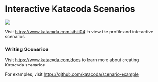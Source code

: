 # Interactive Katacoda Scenarios

[![](http://shields.katacoda.com/katacoda/sibiii04/count.svg)](https://www.katacoda.com/sibiii04 "Get your profile on Katacoda.com")

Visit https://www.katacoda.com/sibiii04 to view the profile and interactive scenarios

### Writing Scenarios
Visit https://www.katacoda.com/docs to learn more about creating Katacoda scenarios

For examples, visit https://github.com/katacoda/scenario-example
